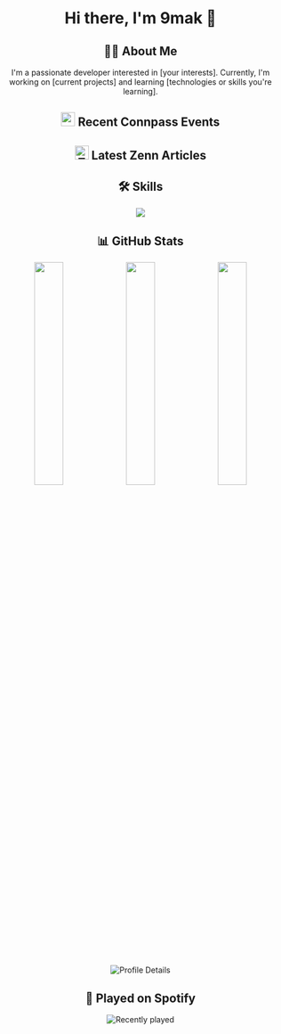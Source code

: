 <h1 align="center">Hi there, I'm 9mak 👋</h1>

<h2 align="center">👨‍💻 About Me</h2>

<p align="center">
I'm a passionate developer interested in [your interests]. Currently, I'm working on [current projects] and learning [technologies or skills you're learning].
</p>

<h2 align="center">
  <img src="https://connpass.com/static/img/api/connpass_logo_3.png" height="25" alt="connpass logo">
  Recent Connpass Events
</h2>

<!-- This section is automatically updated by GitHub Actions -->

<h2 align="center">
  <img src="https://zenn.dev/images/logo-transparent.png" height="25" alt="Zenn logo">
  Latest Zenn Articles
</h2>

<!-- This section is automatically updated by GitHub Actions -->
<h2 align="center">🛠 Skills</h2>

<!-- This section is automatically updated by GitHub Actions -->
<p align="center">
  <a href="https://skillicons.dev">
    <img src="https://skillicons.dev/icons?i=js,html,css,python,docker&perline=6" />
  </a>
</p>

<h2 align="center">📊 GitHub Stats</h2>

<div align="center">
  <img src="http://github-profile-summary-cards.vercel.app/api/cards/stats?username=9mak&theme=bear" width="32%" />
  <img src="http://github-profile-summary-cards.vercel.app/api/cards/repos-per-language?username=9mak&theme=bear" width="32%" />
  <img src="http://github-profile-summary-cards.vercel.app/api/cards/productive-time?username=9mak&theme=bear&utcOffset=8" width="32%" />
</div>

<p align="center">
  <img src="http://github-profile-summary-cards.vercel.app/api/cards/profile-details?username=9mak&theme=bear" alt="Profile Details" />
</p>

<h2 align="center">🎵 Played on Spotify</h2>

<p align="center">
  <img src="https://spotify-recently-played-readme.vercel.app/api?user=kazuki19940919&count=10&width=700" alt="Recently played" />
</p>
